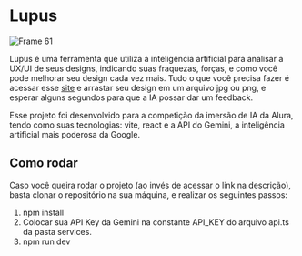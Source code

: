 # Lupus

![Frame 61](https://github.com/nandowastaken/lupus/assets/79945109/c3928be5-d132-46e2-be95-b943be6520c8)


Lupus é uma ferramenta que utiliza a inteligência artificial para analisar a UX/UI de seus designs, indicando suas fraquezas, forças, e como você pode melhorar seu design cada vez mais. Tudo o que você precisa fazer é acessar esse <a href="https://ux-analysis-tool.vercel.app/" target="blank">site</a> e arrastar seu design em um arquivo jpg ou png, e esperar alguns segundos para que a IA possar dar um feedback.

Esse projeto foi desenvolvido para a competição da imersão de IA da Alura, tendo como suas tecnologias: vite, react e a API do Gemini, a inteligência artificial mais poderosa da Google.


## Como rodar

Caso você queira rodar o projeto (ao invés de acessar o link na descrição), basta clonar o repositório na sua máquina, e realizar os seguintes passos:

1. npm install
2. Colocar sua API Key da Gemini na constante API_KEY do arquivo api.ts da pasta services.
3. npm run dev

